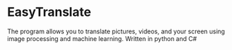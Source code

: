 # EasyTranslate

The program allows you to translate pictures, videos, and your screen using image processing and machine learning.
Written in python and C#
